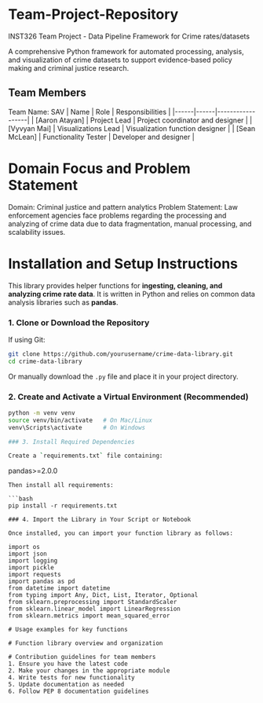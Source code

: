 # Team-Project-Repository
INST326 Team Project - Data Pipeline Framework for Crime rates/datasets

A comprehensive Python framework for automated processing, analysis, and visualization of crime datasets to support evidence-based policy making and criminal justice research.

## Team Members

Team Name: SAV 
| Name | Role | Responsibilities |
|------|------|------------------|
| [Aaron Atayan] | Project Lead | Project coordinator and designer |
| [Vyvyan Mai] | Visualizations Lead | Visualization function designer |
| [Sean McLean] | Functionality Tester | Developer and designer |

# Domain Focus and Problem Statement

Domain: Criminal justice and pattern analytics
Problem Statement: 
    Law enforcement agencies face problems regarding the processing and analyzing of crime data due to 
    data fragmentation, manual processing, and scalability issues.

# Installation and Setup Instructions

This library provides helper functions for **ingesting, cleaning, and analyzing crime rate data**. It is written in Python and relies on common data analysis libraries such as **pandas**.

### 1. Clone or Download the Repository

If using Git:
```bash
git clone https://github.com/yourusername/crime-data-library.git
cd crime-data-library
```
Or manually download the `.py` file and place it in your project directory.

### 2. Create and Activate a Virtual Environment (Recommended)

```bash
python -m venv venv
source venv/bin/activate   # On Mac/Linux
venv\Scripts\activate      # On Windows

### 3. Install Required Dependencies

Create a `requirements.txt` file containing:
```
pandas>=2.0.0
```
Then install all requirements:

```bash
pip install -r requirements.txt

### 4. Import the Library in Your Script or Notebook

Once installed, you can import your function library as follows:

import os
import json
import logging
import pickle
import requests
import pandas as pd
from datetime import datetime
from typing import Any, Dict, List, Iterator, Optional
from sklearn.preprocessing import StandardScaler
from sklearn.linear_model import LinearRegression
from sklearn.metrics import mean_squared_error

# Usage examples for key functions

# Function library overview and organization

# Contribution guidelines for team members
1. Ensure you have the latest code
2. Make your changes in the appropriate module
4. Write tests for new functionality
5. Update documentation as needed
6. Follow PEP 8 documentation guidelines
